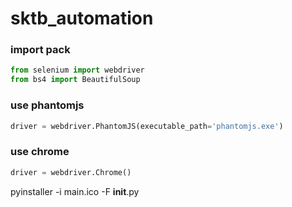 # sktb_automation

### import pack  
```python  
from selenium import webdriver
from bs4 import BeautifulSoup
```  
  
### use phantomjs
```python  
driver = webdriver.PhantomJS(executable_path='phantomjs.exe')
```  
  
### use chrome
```python  
driver = webdriver.Chrome()
```  
  
pyinstaller -i main.ico -F __init__.py
